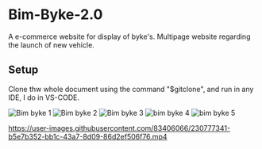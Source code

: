 # Bim-Byke-2.0
A e-commerce website for display of byke's. Multipage website regarding the launch of new vehicle.

## Setup 
Clone thw whole document using the command "$gitclone", and run in any IDE, I do in VS-CODE.








![Bim byke 1](https://user-images.githubusercontent.com/83406066/230775907-be911275-ff41-4a26-bcfa-1409cbe95efd.png)
![Bim byke 2](https://user-images.githubusercontent.com/83406066/230775914-39224631-65b9-4b75-a499-2359ad210b3f.png)
![Bim byke 3](https://user-images.githubusercontent.com/83406066/230775917-3adb5d0e-0301-4da2-be94-0581b2563ff3.png)
![bim byke 4](https://user-images.githubusercontent.com/83406066/230775920-735d1671-7ecc-4592-ba97-f362d9e306ff.png)
![bim byke 5](https://user-images.githubusercontent.com/83406066/230775923-9457b329-39af-4c0c-b098-17e1e68ef1db.png)


https://user-images.githubusercontent.com/83406066/230777341-b5e7b352-bb1c-43a7-8d09-86d2ef506f76.mp4
